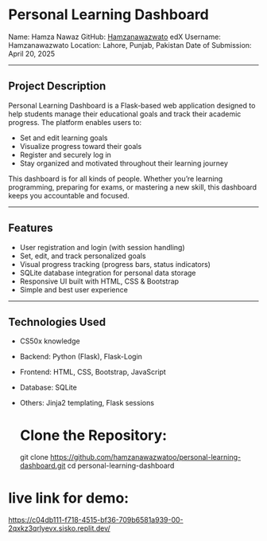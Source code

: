 # Personal Learning Dashboard

Name: Hamza Nawaz
GitHub: [Hamzanawazwato](https://github.com/Hamzanawazwato)
edX Username: Hamzanawazwato
Location: Lahore, Punjab, Pakistan
Date of Submission: April 20, 2025

---

## Project Description

Personal Learning Dashboard is a Flask-based web application designed to help students manage their educational goals and track their academic progress. The platform enables users to:

- Set and edit learning goals
- Visualize progress toward their goals
- Register and securely log in
- Stay organized and motivated throughout their learning journey

This dashboard is for all kinds of people. Whether you’re learning programming, preparing for exams, or mastering a new skill, this dashboard keeps you accountable and focused.

---

## Features

- User registration and login (with session handling)
- Set, edit, and track personalized goals
- Visual progress tracking (progress bars, status indicators)
- SQLite database integration for personal data storage
- Responsive UI built with HTML, CSS & Bootstrap
- Simple and best user experience

---

## Technologies Used

- CS50x knowledge
- Backend: Python (Flask), Flask-Login
- Frontend: HTML, CSS, Bootstrap, JavaScript
- Database: SQLite
- Others: Jinja2 templating, Flask sessions

  # Clone the Repository:
   git clone https://github.com/hamzanawazwatoo/personal-learning-dashboard.git
   cd personal-learning-dashboard
 # live link for demo:
 https://c04db111-f718-4515-bf36-709b6581a939-00-2qxkz3qrlyevx.sisko.replit.dev/



